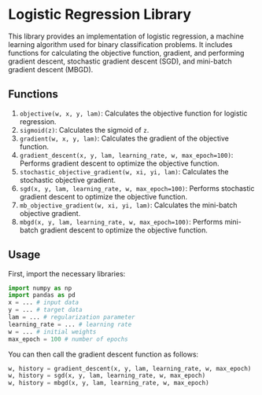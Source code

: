 # Logistic Regression Library

This library provides an implementation of logistic regression, a machine learning algorithm used for binary classification problems. It includes functions for calculating the objective function, gradient, and performing gradient descent, stochastic gradient descent (SGD), and mini-batch gradient descent (MBGD).

## Functions

1. `objective(w, x, y, lam)`: Calculates the objective function for logistic regression.
2. `sigmoid(z)`: Calculates the sigmoid of `z`.
3. `gradient(w, x, y, lam)`: Calculates the gradient of the objective function.
4. `gradient_descent(x, y, lam, learning_rate, w, max_epoch=100)`: Performs gradient descent to optimize the objective function.
5. `stochastic_objective_gradient(w, xi, yi, lam)`: Calculates the stochastic objective gradient.
6. `sgd(x, y, lam, learning_rate, w, max_epoch=100)`: Performs stochastic gradient descent to optimize the objective function.
7. `mb_objective_gradient(w, xi, yi, lam)`: Calculates the mini-batch objective gradient.
8. `mbgd(x, y, lam, learning_rate, w, max_epoch=100)`: Performs mini-batch gradient descent to optimize the objective function.

## Usage

First, import the necessary libraries:

```python
import numpy as np
import pandas as pd
x = ... # input data
y = ... # target data
lam = ... # regularization parameter
learning_rate = ... # learning rate
w = ... # initial weights
max_epoch = 100 # number of epochs
```
You can then call the gradient descent function as follows:

```python
w, history = gradient_descent(x, y, lam, learning_rate, w, max_epoch)
w, history = sgd(x, y, lam, learning_rate, w, max_epoch)
w, history = mbgd(x, y, lam, learning_rate, w, max_epoch)
```


